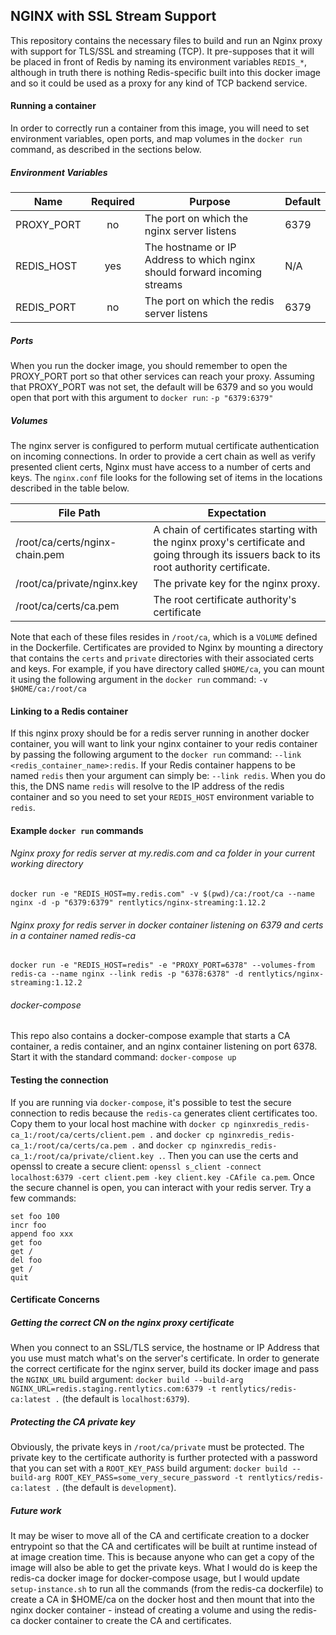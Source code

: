 NGINX with SSL Stream Support
------
This repository contains the necessary files to build and run an Nginx proxy with support for TLS/SSL and streaming (TCP).  It pre-supposes that it will be placed in front of Redis by naming its environment variables `REDIS_*`, although in truth there is nothing Redis-specific built into this docker image and so it could be used as a proxy for any kind of TCP backend service.
#### Running a container
In order to correctly run a container from this image, you will need to set environment variables, open ports, and map volumes in the `docker run` command, as described in the sections below.
##### Environment Variables

Name | Required | Purpose | Default
---|:---:|---|---
PROXY_PORT | no | The port on which the nginx server listens | 6379
REDIS_HOST | yes | The hostname or IP Address to which nginx should forward incoming streams | N/A
REDIS_PORT | no | The port on which the redis server listens | 6379

##### Ports
When you run the docker image, you should remember to open the PROXY_PORT port so that other services can reach your proxy.  Assuming that PROXY_PORT was not set, the default will be 6379 and so you would open that port with this argument to `docker run`: `-p "6379:6379"`
##### Volumes
The nginx server is configured to perform mutual certificate authentication on incoming connections.  In order to provide a cert chain as well as verify presented client certs, Nginx must have access to a number of certs and keys.  The `nginx.conf` file looks for the following set of items in the locations described in the table below.

File Path | Expectation
---|---
/root/ca/certs/nginx-chain.pem | A chain of certificates starting with the nginx proxy's certificate and going through its issuers back to its root authority certificate.
/root/ca/private/nginx.key | The private key for the nginx proxy.
/root/ca/certs/ca.pem | The root certificate authority's certificate

Note that each of these files resides in `/root/ca`, which is a `VOLUME` defined in the Dockerfile.  Certificates are provided to Nginx by mounting a directory that contains the `certs` and `private` directories with their associated certs and keys.  For example, if you have directory called `$HOME/ca`, you can mount it using the following argument in the `docker run` command: `-v $HOME/ca:/root/ca`

#### Linking to a Redis container
If this nginx proxy should be for a redis server running in another docker container, you will want to link your nginx container to your redis container by passing the following argument to the `docker run` command: `--link <redis_container_name>:redis`.  If your Redis container happens to be named `redis` then your argument can simply be: `--link redis`.  When you do this, the DNS name `redis` will resolve to the IP address of the redis container and so you need to set your `REDIS_HOST` environment variable to `redis`.
#### Example `docker run` commands
###### Nginx proxy for redis server at my.redis.com and ca folder in your current working directory
`docker run -e "REDIS_HOST=my.redis.com" -v $(pwd)/ca:/root/ca --name nginx -d -p "6379:6379" rentlytics/nginx-streaming:1.12.2`
###### Nginx proxy for redis server in docker container listening on 6379 and certs in a container named redis-ca
`docker run -e "REDIS_HOST=redis" -e "PROXY_PORT=6378" --volumes-from redis-ca --name nginx --link redis -p "6378:6378" -d rentlytics/nginx-streaming:1.12.2`
###### docker-compose
This repo also contains a docker-compose example that starts a CA container, a redis container, and an nginx container listening on port 6378.  Start it with the standard command: `docker-compose up`

#### Testing the connection
If you are running via `docker-compose`, it's possible to test the secure connection to redis because the `redis-ca` generates client certificates too.  Copy them to your local host machine with `docker cp nginxredis_redis-ca_1:/root/ca/certs/client.pem .` and `docker cp nginxredis_redis-ca_1:/root/ca/certs/ca.pem .` and `docker cp nginxredis_redis-ca_1:/root/ca/private/client.key .`.  Then you can use the certs and openssl to create a secure client: `openssl s_client -connect localhost:6379 -cert client.pem -key client.key -CAfile ca.pem`.  Once the secure channel is open, you can interact with your redis server.  Try a few commands:
```
set foo 100
incr foo
append foo xxx
get foo
get /
del foo
get /
quit
```

#### Certificate Concerns
##### Getting the correct CN on the nginx proxy certificate
When you connect to an SSL/TLS service, the hostname or IP Address that you use must match what's on the server's certificate.  In order to generate the correct certificate for the nginx server, build its docker image and pass the `NGINX_URL` build argument: `docker build --build-arg NGINX_URL=redis.staging.rentlytics.com:6379 -t rentlytics/redis-ca:latest .` (the default is `localhost:6379`).  
##### Protecting the CA private key
Obviously, the private keys in `/root/ca/private` must be protected.  The private key to the certificate authority is further protected with a password that you can set with a `ROOT_KEY_PASS` build argument: `docker build --build-arg ROOT_KEY_PASS=some_very_secure_password -t rentlytics/redis-ca:latest .` (the default is `development`).
##### Future work
It may be wiser to move all of the CA and certificate creation to a docker entrypoint so that the CA and certificates will be built at runtime instead of at image creation time.  This is because anyone who can get a copy of the image will also be able to get the private keys.  What I would do is keep the redis-ca docker image for docker-compose usage, but I would update `setup-instance.sh` to run all the commands (from the redis-ca dockerfile) to create a CA in $HOME/ca on the docker host and then mount that into the nginx docker container - instead of creating a volume and using the redis-ca docker container to create the CA and certificates.